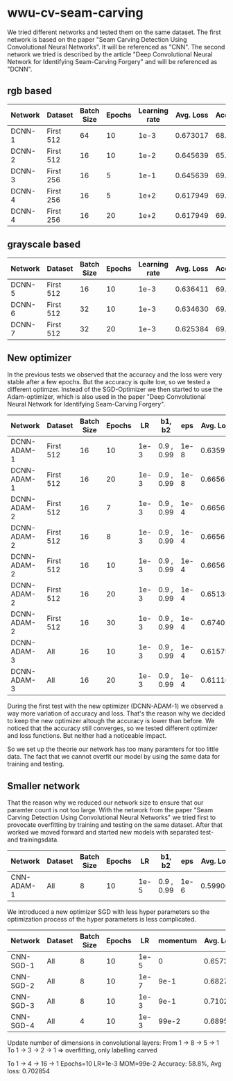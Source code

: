 # wwu-cv-seam-carving

We tried different networks and tested them on the same dataset.
The first network is based on the paper 
"Seam Carving Detection Using Convolutional Neural Networks".
It will be referenced as "CNN".
The second network we tried is described by the article
"Deep Convolutional Neural Network for Identifying Seam-Carving Forgery"
and will be referenced as "DCNN".

## rgb based

| Network   | Dataset   | Batch Size | Epochs | Learning rate | Avg. Loss | Accuracy |
| --------- | --------- | ---------- | ------ | ------------- | --------- | -------- |
| DCNN-1    | First 512 | 64         | 10     | 1e-3          | 0.673017  | 68.9%    |
| DCNN-2    | First 512 | 16         | 10     | 1e-2          | 0.645639  | 65.2%    |
| DCNN-3    | First 256 | 16         | 5      | 1e-1          | 0.645639  | 69.5%    |
| DCNN-4    | First 256 | 16         | 5      | 1e+2          | 0.617949  | 69.5%    |
| DCNN-4    | First 256 | 16         | 20     | 1e+2          | 0.617949  | 69.5%    |

## grayscale based

| Network   | Dataset   | Batch Size | Epochs | Learning rate | Avg. Loss | Accuracy |
| --------- | --------- | ---------- | ------ | ------------- | --------- | -------- |
| DCNN-5    | First 512 | 16         | 10     | 1e-3          | 0.636411  | 69.3%    |
| DCNN-6    | First 512 | 32         | 10     | 1e-3          | 0.634630  | 69.3%    |
| DCNN-7    | First 512 | 32         | 20     | 1e-3          | 0.625384  | 69.3%    |

## New optimizer
In the previous tests we observed that the accuracy 
and the loss were very stable after a few epochs.
But the accuracy is quite low, so we tested a different optimzer.
Instead of the SGD-Optimizer we then started to use the Adam-optimizer,
which is also used in the paper
"Deep Convolutional Neural Network for Identifying Seam-Carving Forgery".

| Network     | Dataset   | Batch Size | Epochs | LR   | b1, b2     | eps  | Avg. Loss | Accuracy |
| ----------- | --------- | ---------- | ------ | ---- | ---------- | ---- | --------- | -------- |
| DCNN-ADAM-1 | First 512 | 16         | 10     | 1e-3 | 0.9 , 0.99 | 1e-8 | 0.635976  | 65.0%    |
| DCNN-ADAM-1 | First 512 | 16         | 20     | 1e-3 | 0.9 , 0.99 | 1e-8 | 0.665614  | 60.9%    |
| DCNN-ADAM-2 | First 512 | 16         | 7      | 1e-3 | 0.9 , 0.99 | 1e-4 | 0.665614  | 65.2%    |
| DCNN-ADAM-2 | First 512 | 16         | 8      | 1e-3 | 0.9 , 0.99 | 1e-4 | 0.665614  | 40.6%    |
| DCNN-ADAM-2 | First 512 | 16         | 10     | 1e-3 | 0.9 , 0.99 | 1e-4 | 0.665614  | 50.4%    |
| DCNN-ADAM-2 | First 512 | 16         | 20     | 1e-3 | 0.9 , 0.99 | 1e-4 | 0.651364  | 65.2%    |
| DCNN-ADAM-2 | First 512 | 16         | 30     | 1e-3 | 0.9 , 0.99 | 1e-4 | 0.674053  | 61.9%    |
| DCNN-ADAM-3 | All       | 16         | 10     | 1e-3 | 0.9 , 0.99 | 1e-4 | 0.615799  | 67.6%    |
| DCNN-ADAM-3 | All       | 16         | 20     | 1e-3 | 0.9 , 0.99 | 1e-4 | 0.611167  | 67.7%    |

During the first test with the new optimizer (DCNN-ADAM-1)
we observed a way more variation of accuracy and loss.
That's the reason why we decided to keep the new optimizer
altough the accuracy is lower than before. 
We noticed that the accuracy still converges,
so we tested different optimizer and loss functions.
But neither had a noticeable impact.

So we set up the theorie our network 
has too many paramters for too little data.
The fact that we cannot overfit our model
by using the same data for training and testing.

## Smaller network
That the reason why we reduced our network size
to ensure that our paramter count is not too large.
With the network from the paper
"Seam Carving Detection Using Convolutional Neural Networks"
we tried first to provocate overfitting
by training and testing on the same dataset.
After that worked we moved forward
and started new models with separated test- and trainingsdata.

| Network    | Dataset   | Batch Size | Epochs | LR   | b1, b2     | eps  | Avg. Loss | Accuracy |
| ---------- | --------- | ---------- | ------ | ---- | ---------- | ---- | --------- | -------- |
| CNN-ADAM-1 | All       | 8          | 10     | 1e-5 | 0.9 , 0.99 | 1e-6 | 0.599068  | 70.1%    |


We introduced a new optimizer SGD with less hyper parameters
so the optimization process of the hyper parameters is less complicated.

| Network   | Dataset   | Batch Size | Epochs | LR   | momentum  | Avg. Loss | Accuracy |
| --------- | --------- | ---------- | ------ | ---- | --------- | --------- | -------- |
| CNN-SGD-1 | All       | 8          | 10     | 1e-5 | 0         | 0.657398  | 60.4%    |
| CNN-SGD-2 | All       | 8          | 10     | 1e-7 | 9e-1      | 0.682758  | 57.2%    |
| CNN-SGD-3 | All       | 8          | 10     | 1e-3 | 9e-1      | 0.710225  | 54.8%    |
| CNN-SGD-4 | All       | 4          | 10     | 1e-3 | 99e-2     | 0.689581  | 61.3%    |

Update number of dimensions in convolutional layers:
From 1 -> 8 -> 5 -> 1
To 1 -> 3 -> 2 -> 1     => overfitting, only labelling carved

To 1 -> 4 -> 16 -> 1
Epochs=10 LR=1e-3 MOM=99e-2
Accuracy: 58.8%, Avg loss: 0.702854 